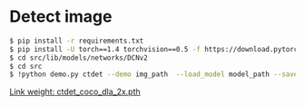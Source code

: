 # Detect image
```bash
$ pip install -r requirements.txt
$ pip install -U torch==1.4 torchvision==0.5 -f https://download.pytorch.org/whl/cu101/torch_stable.html 
$ cd src/lib/models/networks/DCNv2
$ cd src
$ !python demo.py ctdet --demo img_path  --load_model model_path --save save_dir
```
[Link weight: ctdet_coco_dla_2x.pth](https://drive.google.com/file/d/1BWinZg-JBi0DniU6rw9SVvcWg_S5r2FZ/view?usp=sharing)
